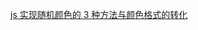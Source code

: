 [js 实现随机颜色的 3 种方法与颜色格式的转化](https://lhajh.github.io/js/2018/04/02/Js-implements-3-methods-of-random-color-and-the-transformation-of-color-format.html)
